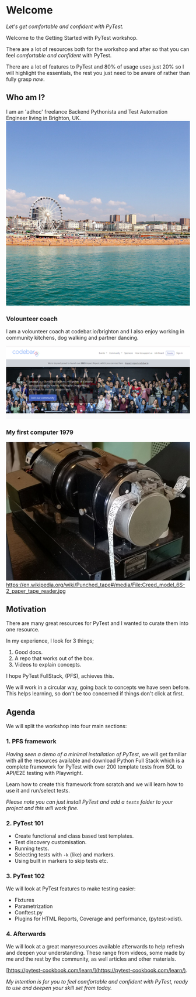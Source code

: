 # Welcome

*Let's get comfortable and confident with PyTest.*

Welcome to the Getting Started with PyTest workshop.

There are a lot of resources both for the workshop and after so that you can feel *comfortable and confident* with PyTest.

There are a lot of features to PyTest and 80% of usage uses just 20% so I will highlight the essentials, the rest you just need to be aware of rather than fully grasp *now*.

## Who am I?

I am an 'adhoc' freelance Backend Pythonista and Test Automation Engineer living in Brighton, UK.
![brighton](../images/workshop/brighton.jpg)

### Volounteer coach

I am a volounteer coach at codebar.io/brighton and I also enjoy working in community kitchens, dog walking and partner dancing.

![codebar](../images/workshop/codebar.png)

### My first computer 1979

![tape](../images/workshop/paper-tape.jpg)
https://en.wikipedia.org/wiki/Punched_tape#/media/File:Creed_model_6S-2_paper_tape_reader.jpg

## Motivation

There are many great resources for PyTest and I wanted to curate them into one resource.

In my experience, I look for 3 things;

1. Good docs.
2. A repo that works out of the box.
3. Videos to explain concepts.

I hope PyTest FullStack, (PFS), achieves this.

We will work in a circular way, going back to concepts we have seen before. This helps learning, so don't be too concerned if things don't click at first.

## Agenda

We will split the workshop into four main sections:

### 1. PFS framework

*Having seen a demo of a minimal installation of PyTest*, we will get familiar with all the resources available and download Python Full Stack which is a complete framework for PyTest with over 200 template tests from SQL to API/E2E testing with Playwright. 

Learn how to create this framework from scratch and we will learn how to use it and run/select tests.

*Please note you can just install PyTest and add a `tests` folder to your project and this will work fine.*

### 2. PyTest 101

- Create functional and class based test templates.
- Test discovery customisation.
- Running tests.
- Selecting tests with `-k` (like) and markers.
- Using built in markers to skip tests etc.


### 3. PyTest 102

We will look at PyTest features to make testing easier:

- Fixtures
- Parametrization
- Conftest.py
- Plugins for HTML Reports, Coverage and performance, (pytest-xdist).

### 4. Afterwards

We will look at a great manyresources available afterwards to help refresh and deepen your understanding. These range from videos, some made by me and the rest by the community, as well articles and other materials.

[https://pytest-cookbook.com/learn/](https://pytest-cookbook.com/learn/).

*My intention is for you to feel comfortable and confident with PyTest, ready to use and deepen your skill set from today.*



<br>


